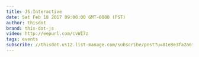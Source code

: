 ```yaml
---
title: JS.Interactive
date: Sat Feb 18 2017 09:00:00 GMT-0800 (PST)
author: thisdot
brand: this-dot-js
video: http://eepurl.com/cvWI7z
tags: events
subscribe: //thisdot.us12.list-manage.com/subscribe/post?u=81e8e3fa2a6f79fe97467029a&amp;id=fe233fc05b
---
```

